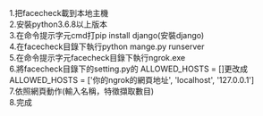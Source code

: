 1.把facecheck載到本地主機  
2.安裝python3.6.8以上版本  
3.在命令提示字元cmd打pip install django(安裝django)  
4.在facecheck目錄下執行python mange.py runserver  
5.在命令提示字元facecheck目錄下執行ngrok.exe  
6.將facecheck目錄下的setting.py的 ALLOWED_HOSTS = []更改成  
  ALLOWED_HOSTS = ['你的ngrok的網頁地址', 'localhost', '127.0.0.1']  
7.依照網頁動作(輸入名稱，特徵擷取數目)    
8.完成
